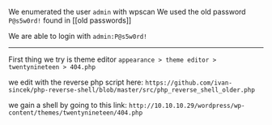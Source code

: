We enumerated the user `admin` with wpscan
We used the old password `P@s5w0rd!` found in [[old passwords]]

We are able to login with `admin:P@s5w0rd!`

---

First thing we try is theme editor 
`appearance > theme editor > twentynineteen > 404.php`


we edit with the reverse php script here:
`https://github.com/ivan-sincek/php-reverse-shell/blob/master/src/php_reverse_shell_older.php`

we gain a shell by going to this link:
`http://10.10.10.29/wordpress/wp-content/themes/twentynineteen/404.php`